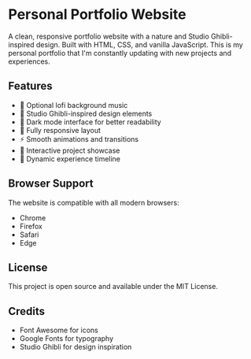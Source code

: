 # Personal Portfolio Website

A clean, responsive portfolio website with a nature and Studio Ghibli-inspired design. Built with HTML, CSS, and vanilla JavaScript. This is my personal portfolio that I'm constantly updating with new projects and experiences.

## Features

- 🎵 Optional lofi background music
- 🎨 Studio Ghibli-inspired design elements
- 🌙 Dark mode interface for better readability
- 📱 Fully responsive layout
- ⚡ Smooth animations and transitions
- 🎯 Interactive project showcase
- 📝 Dynamic experience timeline

## Browser Support

The website is compatible with all modern browsers:
- Chrome
- Firefox
- Safari
- Edge

## License

This project is open source and available under the MIT License.

## Credits

- Font Awesome for icons
- Google Fonts for typography
- Studio Ghibli for design inspiration 